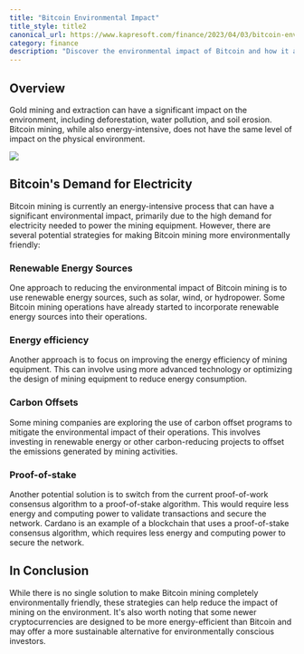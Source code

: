 ```yaml
---
title: "Bitcoin Environmental Impact"
title_style: title2
canonical_url: https://www.kapresoft.com/finance/2023/04/03/bitcoin-environmental-impact.html
category: finance
description: "Discover the environmental impact of Bitcoin and how it affects the planet. Learn about the solutions to minimize Bitcoin's carbon footprint."
---
```


## Overview

Gold mining and extraction can have a significant impact on the environment, including deforestation, water pollution, and soil erosion. Bitcoin mining, while also energy-intensive, does not have the same level of impact on the physical environment.<!--excerpt-->

![](https://cdngh.kapresoft.com/img/Bitcoin-Environmental-Impact-b9c0bb7.jpg)

## Bitcoin's Demand for Electricity

Bitcoin mining is currently an energy-intensive process that can have a significant environmental impact, primarily due to the high demand for electricity needed to power the mining equipment. However, there are several potential strategies for making Bitcoin mining more environmentally friendly:

### Renewable Energy Sources

One approach to reducing the environmental impact of Bitcoin mining is to use renewable energy sources, such as solar, wind, or hydropower. Some Bitcoin mining operations have already started to incorporate renewable energy sources into their operations.

### Energy efficiency 

Another approach is to focus on improving the energy efficiency of mining equipment. This can involve using more advanced technology or optimizing the design of mining equipment to reduce energy consumption.

### Carbon Offsets

Some mining companies are exploring the use of carbon offset programs to mitigate the environmental impact of their operations. This involves investing in renewable energy or other carbon-reducing projects to offset the emissions generated by mining activities.

### Proof-of-stake

Another potential solution is to switch from the current proof-of-work consensus algorithm to a proof-of-stake algorithm. This would require less energy and computing power to validate transactions and secure the network. Cardano is an example of a blockchain that uses a proof-of-stake consensus algorithm, which requires less energy and computing power to secure the network.

## In Conclusion

While there is no single solution to make Bitcoin mining completely environmentally friendly, these strategies can help reduce the impact of mining on the environment. It's also worth noting that some newer cryptocurrencies are designed to be more energy-efficient than Bitcoin and may offer a more sustainable alternative for environmentally conscious investors.
